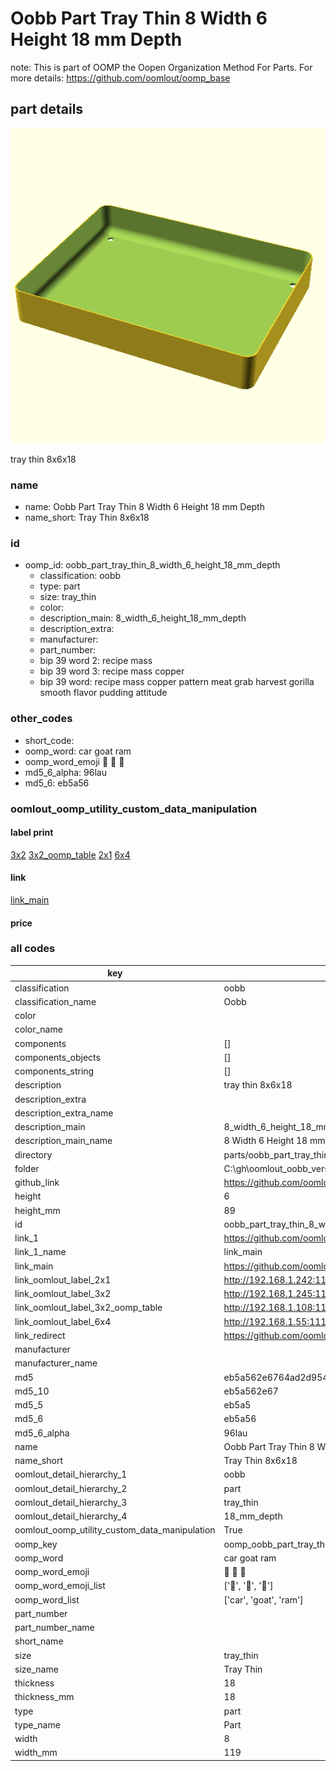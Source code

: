# Oobb Part Tray Thin 8 Width 6 Height 18 mm Depth  

note: This is part of OOMP the Oopen Organization Method For Parts. For more details: https://github.com/oomlout/oomp_base

##  part details
  

[![](3dpr.png)](3dpr.png)

tray thin 8x6x18



### name
* name: Oobb Part Tray Thin 8 Width 6 Height 18 mm Depth
* name_short: Tray Thin 8x6x18 
### id
* oomp_id: oobb_part_tray_thin_8_width_6_height_18_mm_depth
  * classification: oobb
  * type: part
  * size: tray_thin
  * color: 
  * description_main: 8_width_6_height_18_mm_depth
  * description_extra: 
  * manufacturer: 
  * part_number: 
  * bip 39 word 2: recipe mass
  * bip 39 word 3: recipe mass copper
  * bip 39 word: recipe mass copper pattern meat grab harvest gorilla smooth flavor pudding attitude

### other_codes
* short_code: 
* oomp_word: car goat ram
* oomp_word_emoji :car: :goat: :ram:
* md5_6_alpha: 96lau
* md5_6: eb5a56






### oomlout_oomp_utility_custom_data_manipulation
#### label print
[3x2](http://192.168.1.245:1112/?label=oomp%2096lau)
[3x2_oomp_table](http://192.168.1.108:1112/?label=oomp%2096lau)
[2x1](http://192.168.1.242:1112/?label=oomp%2096lau)
[6x4](http://192.168.1.55:1112/?label=oomp%2096lau)    

#### link

[link_main](https://github.com/oomlout/oomlout_oobb_version_4_generated_parts/tree/main/navigation_oomp/oobb/part/tray_thin/8_width_6_height_18_mm_depth/part)                              

#### price







### all codes 
| key | value |  
| --- | --- |  
| classification | oobb |  
| classification_name | Oobb |  
| color |  |  
| color_name |  |  
| components | [] |  
| components_objects | [] |  
| components_string | [] |  
| description | tray thin 8x6x18 |  
| description_extra |  |  
| description_extra_name |  |  
| description_main | 8_width_6_height_18_mm_depth |  
| description_main_name | 8 Width 6 Height 18 mm Depth |  
| directory | parts/oobb_part_tray_thin_8_width_6_height_18_mm_depth |  
| folder | C:\gh\oomlout_oobb_version_4_generated_parts\parts\oobb_part_tray_thin_8_width_6_height_18_mm_depth |  
| github_link | https://github.com/oomlout/oomlout_oomp_part_src/tree/main/parts/oobb_part_tray_thin_8_width_6_height_18_mm_depth |  
| height | 6 |  
| height_mm | 89 |  
| id | oobb_part_tray_thin_8_width_6_height_18_mm_depth |  
| link_1 | https://github.com/oomlout/oomlout_oobb_version_4_generated_parts/tree/main/navigation_oomp/oobb/part/tray_thin/8_width_6_height_18_mm_depth/part |  
| link_1_name | link_main |  
| link_main | https://github.com/oomlout/oomlout_oobb_version_4_generated_parts/tree/main/navigation_oomp/oobb/part/tray_thin/8_width_6_height_18_mm_depth/part |  
| link_oomlout_label_2x1 | http://192.168.1.242:1112/?label=oomp%2096lau |  
| link_oomlout_label_3x2 | http://192.168.1.245:1112/?label=oomp%2096lau |  
| link_oomlout_label_3x2_oomp_table | http://192.168.1.108:1112/?label=oomp%2096lau |  
| link_oomlout_label_6x4 | http://192.168.1.55:1112/?label=oomp%2096lau |  
| link_redirect | https://github.com/oomlout/oomlout_oobb_version_4_generated_parts/tree/main/parts/oobb_tray_thin_08_06_18 |  
| manufacturer |  |  
| manufacturer_name |  |  
| md5 | eb5a562e6764ad2d95450a145fe2259d |  
| md5_10 | eb5a562e67 |  
| md5_5 | eb5a5 |  
| md5_6 | eb5a56 |  
| md5_6_alpha | 96lau |  
| name | Oobb Part Tray Thin 8 Width 6 Height 18 mm Depth |  
| name_short | Tray Thin 8x6x18  |  
| oomlout_detail_hierarchy_1 | oobb |  
| oomlout_detail_hierarchy_2 | part |  
| oomlout_detail_hierarchy_3 | tray_thin |  
| oomlout_detail_hierarchy_4 | 18_mm_depth |  
| oomlout_oomp_utility_custom_data_manipulation | True |  
| oomp_key | oomp_oobb_part_tray_thin_8_width_6_height_18_mm_depth |  
| oomp_word | car goat ram |  
| oomp_word_emoji | :car: :goat: :ram: |  
| oomp_word_emoji_list | [':car:', ':goat:', ':ram:'] |  
| oomp_word_list | ['car', 'goat', 'ram'] |  
| part_number |  |  
| part_number_name |  |  
| short_name |  |  
| size | tray_thin |  
| size_name | Tray Thin |  
| thickness | 18 |  
| thickness_mm | 18 |  
| type | part |  
| type_name | Part |  
| width | 8 |  
| width_mm | 119 |  

